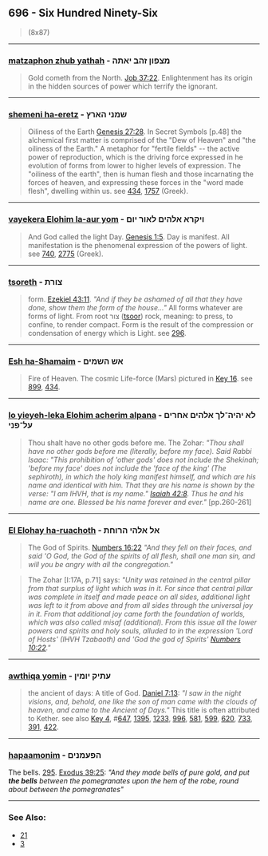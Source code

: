 ## 696 - Six Hundred Ninety-Six
> (8x87)

---

### [matzaphon zhub yathah](/keys/MTzPVN.ZHB.IAThH) - מצפון זהב יאתה
> Gold cometh from the North. [Job 37:22](http://biblehub.com/job/37-22.htm). Enlightenment has its origin in the hidden sources of power which terrify the ignorant.

---

### [shemeni ha-eretz](/keys/ShMNI.HARTz) - שמני הארץ
> Oiliness of the Earth [Genesis 27:28](http://biblehub.com/genesis/27-28.htm). In Secret Symbols [p.48] the alchemical first matter is comprised of the "Dew of Heaven" and "the oiliness of the Earth." A metaphor for "fertile fields" -- the active power of reproduction, which is the driving force expressed in he evolution of forms from lower to higher levels of expression. The "oiliness of the earth", then is human flesh and those incarnating the forces of heaven, and expressing these forces in the "word made flesh", dwelling within us. see [434](434), [1757](1757) (Greek).

---

### [vayekera Elohim la-aur yom](/keys/VIQRA.ALHIM.LAVR.IVM) - ויקרא אלהים לאור יום
> And God called the light Day. [Genesis 1:5](http://biblehub.com//.htm). Day is manifest. All manifestation is the phenomenal expression of the powers of light. see [740](740), [2775](2775) (Greek).

---

### [tsoreth](/keys/TzVRTh) - צורת
> form. [Ezekiel 43:11](http://biblehub.com/ezekiel/43-11.htm). *"And if they be ashamed of all that they have done, show them the form of the house..."* All forms whatever are forms of light. From root צור ([tsoor](/keys/TzVR)) rock, meaning: to press, to confine, to render compact. Form is the result of the compression or condensation of energy which is Light. see [296](296).

---

### [Esh ha-Shamaim](/keys/ASh.HShMIM) - אש השמים
> Fire of Heaven. The cosmic Life-force (Mars) pictured in [Key 16](16). see [899](899), [434](434).

---

### [lo yieyeh-leka Elohim acherim alpana](/keys/LA.IHIH-LK.ALHIM.AChRIM.OL-PNI) - לא יהיה־לך אלהים אחרים על־פני
> Thou shalt have no other gods before me. The Zohar: *"Thou shall have no other gods before me (literally, before my face). Said Rabbi Isaac: "This prohibition of 'other gods' does not include the Shekinah; 'before my face' does not include the 'face of the king' (The sephiroth), in which the holy king manifest himself, and which are his name and identical with him. That they are his name is shown by the verse: "I am IHVH, that is my name." [Isaiah 42:8](http://biblehub.com/isaiah/42-8.htm). Thus he and his name are one. Blessed be his name forever and ever."* [pp.260-261]

---

### [El Elohay ha-ruachoth](/keys/AL.ALHI.HRVChTh) - אל אלהי הרוחת
> The God of Spirits. [Numbers 16:22](http://biblehub.com/numbers/16-22.htm) *"And they fell on their faces, and said 'O God, the God of the spirits of all flesh, shall one man sin, and will you be angry with all the congregation."*

> The Zohar [I:17A, p.71] says: *"Unity was retained in the central pillar from that surplus of light which was in it. For since that central pillar was complete in itself and made peace on all sides, additional light was left to it from above and from all sides through the universal joy in it. From that additional joy came forth the foundation of worlds, which was also called misaf (additional). From this issue all the lower powers and spirits and holy souls, alluded to in the expression 'Lord of Hosts' (IHVH Tzabaoth) and 'God the god of Spirits' [Numbers 10:22](http://biblehub.com/numbers/10-22.htm)."*

---

### [awthiqa yomin](/keys/OThIQ.IVMIN) - עתיק יומין
> the ancient of days: A title of God. [Daniel 7:13](http://biblehub.com/daniel/7-13.htm): *"I saw in the night visions, and, behold, one like the son of man came with the clouds of heaven, and came to the Ancient of Days."* This title is often attributed to Kether. see also [Key 4](4), #[647](647), [1395](1395), [1233](1233), [996](996), [581](581), [599](599), [620](620), [733](733), [391](391), [422](422).

---

### [hapaamonim](/keys/HPOMNIM) - הפעמנים
The bells. [295](295). [Exodus 39:25](https://biblehub.com/exodus/39-25.htm): *"And they made bells of pure gold, and put **the bells** between the pomegranates upon the hem of the robe, round about between the pomegranates"*

---

### See Also:

- [21](21)
- [3](3)
